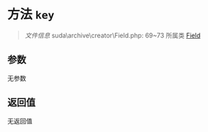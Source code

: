 # 方法 `key`

> *文件信息* suda\archive\creator\Field.php: 69~73
> 所属类 [Field](../Field.md)




## 参数


无参数


## 返回值

无返回值
